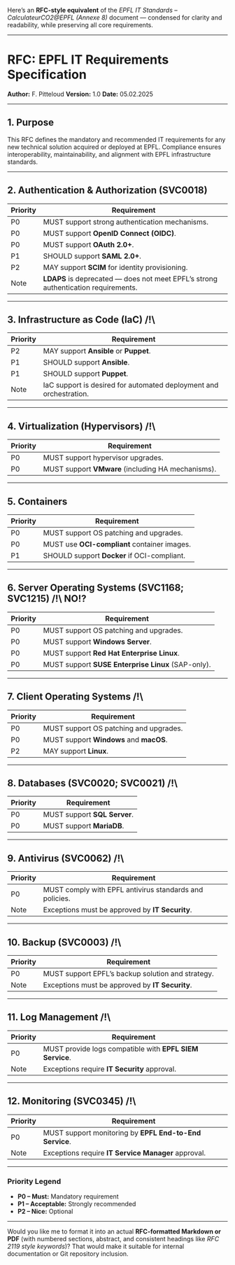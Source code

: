 Here’s an **RFC-style equivalent** of the *EPFL IT Standards – CalculateurCO2@EPFL (Annexe 8)* document — condensed for clarity and readability, while preserving all core requirements.

---

# RFC: EPFL IT Requirements Specification

**Author:** F. Pitteloud
**Version:** 1.0
**Date:** 05.02.2025

---

## 1. Purpose

This RFC defines the mandatory and recommended IT requirements for any new technical solution acquired or deployed at EPFL. Compliance ensures interoperability, maintainability, and alignment with EPFL infrastructure standards.

---

## 2. Authentication & Authorization (SVC0018)

| Priority | Requirement                                                                        |
| -------- | ---------------------------------------------------------------------------------- |
| P0       | MUST support strong authentication mechanisms.                                     |
| P0       | MUST support **OpenID Connect (OIDC)**.                                            |
| P0       | MUST support **OAuth 2.0+**.                                                       |
| P1       | SHOULD support **SAML 2.0+**.                                                      |
| P2       | MAY support **SCIM** for identity provisioning.                                    |
| Note     | **LDAPS** is deprecated — does not meet EPFL’s strong authentication requirements. |

---

## 3. Infrastructure as Code (IaC) /!\

| Priority | Requirement                                                        |
| -------- | ------------------------------------------------------------------ |
| P2       | MAY support **Ansible** or **Puppet**.                             |
| P1       | SHOULD support **Ansible**.                                        |
| P1       | SHOULD support **Puppet**.                                         |
| Note     | IaC support is desired for automated deployment and orchestration. |

---

## 4. Virtualization (Hypervisors) /!\

| Priority | Requirement                                        |
| -------- | -------------------------------------------------- |
| P0       | MUST support hypervisor upgrades.                  |
| P0       | MUST support **VMware** (including HA mechanisms). |

---

## 5. Containers

| Priority | Requirement                                  |
| -------- | -------------------------------------------- |
| P0       | MUST support OS patching and upgrades.       |
| P0       | MUST use **OCI-compliant** container images. |
| P1       | SHOULD support **Docker** if OCI-compliant.  |

---

## 6. Server Operating Systems (SVC1168; SVC1215) /!\ NO!?

| Priority | Requirement                                        |
| -------- | -------------------------------------------------- |
| P0       | MUST support OS patching and upgrades.             |
| P0       | MUST support **Windows Server**.                   |
| P0       | MUST support **Red Hat Enterprise Linux**.         |
| P0       | MUST support **SUSE Enterprise Linux** (SAP-only). |

---

## 7. Client Operating Systems /!\

| Priority | Requirement                             |
| -------- | --------------------------------------- |
| P0       | MUST support OS patching and upgrades.  |
| P0       | MUST support **Windows** and **macOS**. |
| P2       | MAY support **Linux**.                  |

---

## 8. Databases (SVC0020; SVC0021) /!\

| Priority | Requirement                  |
| -------- | ---------------------------- |
| P0       | MUST support **SQL Server**. |
| P0       | MUST support **MariaDB**.    |

---

## 9. Antivirus (SVC0062) /!\

| Priority | Requirement                                             |
| -------- | ------------------------------------------------------- |
| P0       | MUST comply with EPFL antivirus standards and policies. |
| Note     | Exceptions must be approved by **IT Security**.         |

---

## 10. Backup (SVC0003) /!\

| Priority | Requirement                                       |
| -------- | ------------------------------------------------- |
| P0       | MUST support EPFL’s backup solution and strategy. |
| Note     | Exceptions must be approved by **IT Security**.   |

---

## 11. Log Management /!\

| Priority | Requirement                                              |
| -------- | -------------------------------------------------------- |
| P0       | MUST provide logs compatible with **EPFL SIEM Service**. |
| Note     | Exceptions require **IT Security** approval.             |

---

## 12. Monitoring (SVC0345) /!\

| Priority | Requirement                                             |
| -------- | ------------------------------------------------------- |
| P0       | MUST support monitoring by **EPFL End-to-End Service**. |
| Note     | Exceptions require **IT Service Manager** approval.     |

---

### Priority Legend

* **P0 – Must:** Mandatory requirement
* **P1 – Acceptable:** Strongly recommended
* **P2 – Nice:** Optional

---

Would you like me to format it into an actual **RFC-formatted Markdown or PDF** (with numbered sections, abstract, and consistent headings like *RFC 2119 style keywords*)? That would make it suitable for internal documentation or Git repository inclusion.
